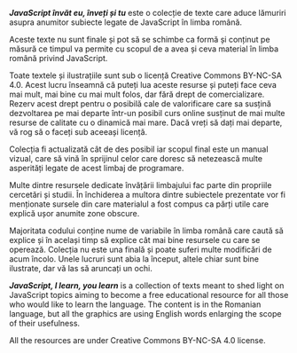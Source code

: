 ***JavaScript învăt eu, înveți și tu*** este o colecție de texte care aduce lămuriri asupra anumitor subiecte legate de JavaScript în limba română.

Aceste texte nu sunt finale și pot să se schimbe ca formă și conținut pe măsură ce timpul va permite cu scopul de a avea și ceva material în limba română privind JavaScript.

Toate textele și ilustrațiile sunt sub o licență Creative Commons BY-NC-SA 4.0. Acest lucru înseamnă că puteți lua aceste resurse și puteți face ceva mai mult, mai bine cu mai mult folos, dar fără drept de comercializare. Rezerv acest drept pentru o posibilă cale de valorificare care sa susțină dezvoltarea pe mai departe într-un posibil curs online susținut de mai multe resurse de calitate cu o dinamică mai mare.
Dacă vreți să dați mai departe, vă rog să o faceți sub aceeași licență.

Colecția fi actualizată cât de des posibil iar scopul final este un manual vizual, care să vină în sprijinul celor care doresc să netezească multe asperități legate de acest limbaj de programare.

Multe dintre resursele dedicate învățării limbajului fac parte din propriile cercetări și studii. În închiderea a multora dintre subiectele prezentate vor fi menționate sursele din care materialul a fost compus ca părți utile care explică ușor anumite zone obscure.

Majoritata codului conține nume de variabile în limba română care caută să explice și în același timp să explice cât mai bine resursele cu care se operează.
Colecția nu este una finală și poate suferi multe modificări de acum încolo. Unele lucruri sunt abia la început, altele chiar sunt bine ilustrate, dar vă las să aruncați un ochi.

***JavaScript, I learn, you learn*** is a collection of texts meant to shed light on JavaScript topics aiming to become a free educational resource for all those who would like to learn the language.
The content is in the Romanian language, but all the graphics are using English words enlarging the scope of their usefulness.

All the resources are under Creative Commons BY-NC-SA 4.0 license.
